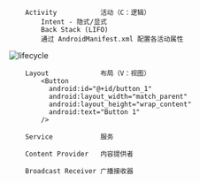 ```
    Activity           活动（C：逻辑）
        Intent - 隐式/显式
        Back Stack (LIFO)
        通过 AndroidManifest.xml 配置各活动属性
```

![lifecycle](https://developer.android.com/guide/components/images/activity_lifecycle.png)

```
    Layout             布局（V：视图）
        <Button 
          android:id="@+id/button_1" 
          android:layout_width="match_parent" 
          android:layout_height="wrap_content" 
          android:text="Button 1" 
        />
```

```
    Service            服务
```

```
    Content Provider   内容提供者
```

```
    Broadcast Receiver 广播接收器
```
